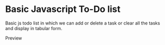 # Basic Javascript To-Do list

Basic js todo list in which we can add or delete a task or clear all the tasks and display in tabular form.

Preview


